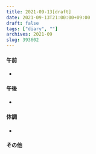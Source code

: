 ```yaml
---
title: 2021-09-13[draft]
date: 2021-09-13T21:00:00+09:00
draft: false
tags: ["diary", ""]
archives: 2021-09
slug: 393602
---
```

#### 午前
- 
#### 午後
- 
#### 体調
- 
#### その他